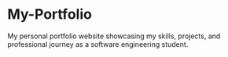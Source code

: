 # My-Portfolio
My personal portfolio website showcasing my skills, projects, and professional journey as a software engineering student.

